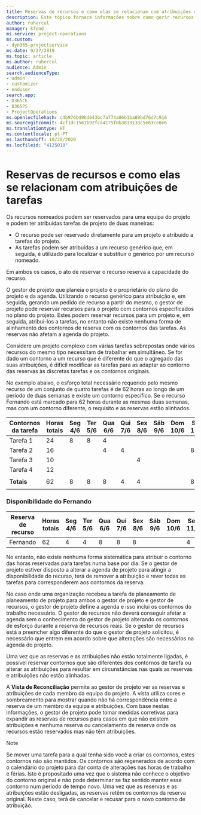 ```yaml
---
title: Reservas de recursos e como elas se relacionam com atribuições de tarefas
description: Este tópico fornece informações sobre como gerir recursos nomeados, reservas de recursos e atribuições de tarefas e como se relacionam.
author: ruhercul
manager: kfend
ms.service: project-operations
ms.custom:
- dyn365-projectservice
ms.date: 9/27/2019
ms.topic: article
ms.author: ruhercul
audience: Admin
search.audienceType:
- admin
- customizer
- enduser
search.app:
- D365CE
- D365PS
- ProjectOperations
ms.openlocfilehash: c4b976b49bd643bc7a774a86b1ba89bd76d7c916
ms.sourcegitcommit: 4cf1dc1561b92fca4175f0b3813133c5e63ce8e6
ms.translationtype: HT
ms.contentlocale: pt-PT
ms.lasthandoff: 10/28/2020
ms.locfileid: "4125018"
---
```

# <a name="resource-bookings-and-how-they-relate-to-task-assignments"></a>Reservas de recursos e como elas se relacionam com atribuições de tarefas


Os recursos nomeados podem ser reservados para uma equipa do projeto e podem ter atribuídas tarefas de projeto de duas maneiras:

- O recurso pode ser reservado diretamente para um projeto e atribuído a tarefas do projeto.
- As tarefas podem ser atribuídas a um recurso genérico que, em seguida, é utilizado para localizar e substituir o genérico por um recurso nomeado. 

Em ambos os casos, o ato de reservar o recurso reserva a capacidade do recurso.

O gestor de projeto que planeia o projeto é o proprietário do plano do projeto e da agenda. Utilizando o recurso genérico para atribuição e, em seguida, gerando um pedido de recurso a partir do mesmo, o gestor de projeto pode reservar recursos para o projeto com contornos especificados no plano do projeto. Estes podem reservar recursos para um projeto e, em seguida, atribui-los a tarefas, no entanto não existe nenhuma forma de alinhamento dos contornos de reserva com os contornos das tarefas. As reservas não afetam a agenda do projeto.

Considere um projeto complexo com várias tarefas sobrepostas onde vários recursos do mesmo tipo necessitam de trabalhar em simultâneo. Se for dado um contorno a um recurso que é diferente do que o agregado das suas atribuições, é difícil modificar as tarefas para as adaptar ao contorno das reservas às discretas tarefas e os contornos originais.

No exemplo abaixo, o esforço total necessário requerido pelo mesmo recurso de um conjunto de quatro tarefas é de 62 horas ao longo de um período de duas semanas e existe um contorno específico. Se o recurso Fernando está marcado para 62 horas durante as mesmas duas semanas, mas com um contorno diferente, o requisito e as reservas estão alinhados.

| **Contornos da tarefa**    | **Horas totais** | Seg 4/6 | Ter 5/6 | Qua 6/6 | Qui 7/6 | Sex 8/6 | Sáb 9/6 | Dom 10/6 | Seg 11/6 | Ter 12/6 | Qua 6/13 | Qui 14/6 | Sex 15/6 |
|----------------------|-----------------|--------|--------|--------|--------|--------|--------|---------|---------|---------|---------|---------|---------|
| Tarefa 1               | 24              | 8      | 8      | 4      |        |        |        |         |         |         | 4       |         |         |
| Tarefa 2               | 16              |        |        | 4      | 4      |        |        |         | 8       |         |         |         |         |
| Tarefa 3               | 10              |        |        |        |        | 4      |        |         |         | 4       |         | 2       |         |
| Tarefa 4               | 12              |        |        |        |        |        |        |         |         |         | 4       |         | 8       |
|                      |                 |        |        |        |        |        |        |         |         |         |         |         |         |
| **Totais**           | 62              | 8      | 8      | 8      | 4      | 4      |        |         | 8       | 4       | 8       | 2       | 8       |
|                      |                 |        |        |        |        |        |        |         |         |         |         |

### <a name="bobs-availability"></a>Disponibilidade do Fernando
| **Reserva de recurso** | **Horas totais** | Seg 4/6 | Ter 5/6 | Qua 6/6 | Qui 7/6 | Sex 8/6 | Sáb 9/6 | Dom 10/6 | Seg 11/6 | Ter 12/6 | Qua 6/13 | Qui 14/6 | Sex 15/6 |
|------------------------|-----------------|--------|--------|--------|--------|--------|--------|---------|---------|---------|---------|---------|---------|
| Fernando                    | 62              | 4      | 4      | 8      | 8      | 8      |        |         | 4       | 4       | 8       | 8       | 6       |

No entanto, não existe nenhuma forma sistemática para atribuir o contorno das horas reservadas para tarefas numa base por dia. Se o gestor de projeto estiver disposto a alterar a agenda de projeto para atingir a disponibilidade do recurso, terá de remover a atribuição e rever todas as tarefas para corresponderem aos contornos da reserva.

No caso onde uma organização recebeu a tarefa de planeamento de planeamento de projeto para ambos o gestor de projeto e gestor de recursos, o gestor de projeto define a agenda e isso inclui os contornos do trabalho necessário. O gestor de recursos não deverá conseguir afetar a agenda sem o conhecimento do gestor de projeto alterando os contornos de esforço durante a reserva de recursos reais. Se o gestor de recursos está a preencher algo diferente do que o gestor de projeto solicitou, é necessário que entrem em acordo sobre que alterações são necessários na agenda do projeto.

Uma vez que as reservas e as atribuições não estão totalmente ligadas, é possível reservar contornos que são diferentes dos contornos de tarefa ou alterar as atribuições para resultar em circunstâncias nas quais as reservas e atribuições não estão alinhadas.

A **Vista de Reconciliação** permite ao gestor de projeto ver as reservas e atribuições de cada membro da equipa do projeto. A vista utiliza cores e sombreamento para mostrar quando não há correspondência entre a reserva de um membro da equipa e atribuições. Com base nestas informações, o gestor de projeto pode tomar medidas corretivas para expandir as reservas de recursos para casos em que não existem atribuições e nenhuma reserva ou cancelamento de reserva onde os recursos estão reservados mas não têm atribuições.

> [!NOTE]
> Se mover uma tarefa para a qual tenha sido você a criar os contornos, estes contornos não são mantidos. Os contornos são regenerados de acordo com o calendário do projeto para dar conta de alterações nas horas de trabalho e férias. Isto é propositado uma vez que o sistema não conhece o objetivo do contorno original e não pode determinar se faz sentido manter esse contorno num período de tempo novo. Uma vez que as reservas e as atribuições estão desligadas, as reservas retêm os contornos da reserva original. Neste caso, terá de cancelar e recusar para o novo contorno de atribuição.

